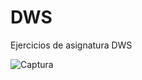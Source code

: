 # DWS
Ejercicios de asignatura DWS

![Captura](https://raw.githubusercontent.com/raquelscommits/DWS/main/Captura%20de%20pantalla%202022-11-27%20154720.png)
